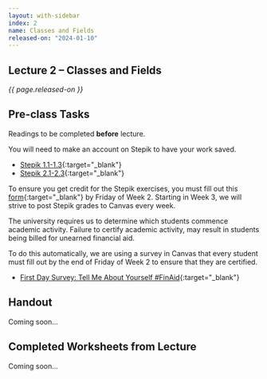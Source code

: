 ```yaml
---
layout: with-sidebar
index: 2
name: Classes and Fields
released-on: "2024-01-10"
---
```


## Lecture 2 – Classes and Fields

_{{ page.released-on }}_

## Pre-class Tasks

Readings to be completed **before** lecture.

You will need to make an account on Stepik to have your work saved.
- [Stepik 1.1-1.3](https://stepik.org/lesson/559661/step/1?unit=553721){:target="_blank"}
- [Stepik 2.1-2.3](https://stepik.org/lesson/571216/step/1?unit=565754){:target="_blank"}

To ensure you get credit for the Stepik exercises, you must fill out this [form](https://forms.gle/epZqQmvocgHGNvuN6){:target="_blank"}
by Friday of Week 2. Starting in Week 3, we will strive to post Stepik grades to Canvas every week.

The university requires us to determine which students commence academic activity. Failure to certify academic activity, may result in students being billed for unearned financial aid.

To do this automatically, we are using a survey in Canvas that every student must fill out by the end of Friday of Week 2
to ensure that they are certified.
- [First Day Survey: Tell Me About Yourself #FinAid](https://canvas.ucsd.edu/courses/51655/quizzes/160215){:target="_blank"} 

## Handout

Coming soon...

## Completed Worksheets from Lecture

Coming soon...
